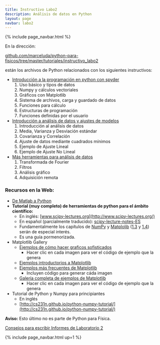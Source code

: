 ```yaml
---
title: Instructivo Labo2
description: Análisis de datos en Python
layout: page
navbar: labo2
---
```



{% include page_navbar.html %}


En la dirección:

[github.com/marceluda/python-para-fisicos/tree/master/tutoriales/instructivo_labo2](https://github.com/marceluda/python-para-fisicos/tree/master/tutoriales/instructivo_labo2)

están los archivos de Python relacionados con los siguientes instructivos:

  - [Introducción a la programación en python con spyder](01_intro_python)
    1. Uso básico y tipos de datos
    2. Numpy y cálculos vectoriales
    3. Gráficos con Matplotlib
    4. Sistema de archivos, carga y guardado de datos
    5. Funciones para cálculo
    6. Estructuras de programación
    7. Funciones definidas por el usuario
  - [Introducción a análisis de datos y ajustes de modelos](02_intro_analisis)
    1. Introducción al análisis de datos
    2. Media, Varianza y Desviación estándar
    3. Covarianza y Correlación
    4. Ajuste de datos mediante cuadrados mínimos
    5. Ejemplo de Ajuste Lineal
    6. Ejemplo de Ajuste No Lineal
  - [Más herramientas para análisis de datos](03_herramientas)
    1. Transformada de Fourier
    2. Filtros
    3. Análisis gráfico
    4. Adquisición remota

### Recursos en la Web:
  - [De Matlab a Python](https://marceluda.github.io/python-para-fisicos/intro/de-matlab-a-python/)
  - **Tutorial (muy completo) de herramientas de python para el ámbito científico:**
    - En inglés: [www.scipy-lectures.org](http://www.scipy-lectures.org/)
    - En español (parcialmente traducido): [scipy-lecture-notes-ES](https://claudiovz.github.io/scipy-lecture-notes-ES/)
    - Fundamentalmente los capítulos de [NumPy](https://claudiovz.github.io/scipy-lecture-notes-ES/intro/numpy/index.html)
      y [Matplolib](https://claudiovz.github.io/scipy-lecture-notes-ES/intro/matplotlib/matplotlib.html)
      ([1.3](https://claudiovz.github.io/scipy-lecture-notes-ES/intro/numpy/index.html) y
      [1.4](https://claudiovz.github.io/scipy-lecture-notes-ES/intro/matplotlib/matplotlib.html))
      serán de especial interés.
    - Es una guía pormenorizada.
  - Matplotlib Gallery
    - [Ejemplos de cómo hacer graficos sofisticados](https://matplotlib.org/gallery.html)
      - Hacer clic en cada imagen para ver el código de ejemplo que la genera
    - [Ejemplos introductorios a Matplotlib](http://webs.ucm.es/info/aocg/python/modulos_cientificos/matplotlib/index.html)
    - [Ejemplos más frecuentes de Matplotlib](https://matplotlib.org/users/screenshots.html)
      - Incluyen código para generar cáda imagen
    - [Galería completa de ejemplos de Matplotlib](https://matplotlib.org/gallery.html)
      - Hacer clic en cada imagen para ver el código de ejemplo que la genera
  - Tutorial de Python y Numpy para principiantes
    - En inglés
    - [http://cs231n.github.io/python-numpy-tutorial/](http://cs231n.github.io/python-numpy-tutorial/)

<div class="alert alert-danger" role="alert" >
  <strong>Aviso:</strong> Esto último no es parte de Python para Física.
</div>

[Consejos para escribir Informes de Laboratorio 2](informes)

{% include page_navbar.html up=1 %}
